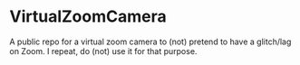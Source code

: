 # VirtualZoomCamera
A public repo for a virtual zoom camera to (not) pretend to have a glitch/lag on Zoom. I repeat, do (not) use it for that purpose.
